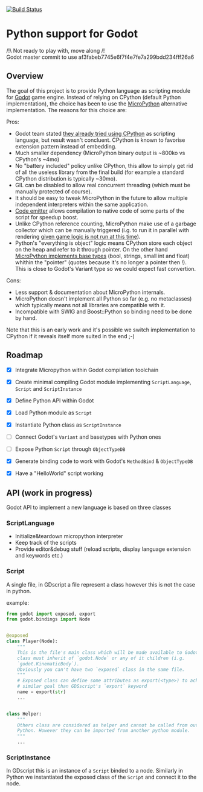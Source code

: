 [![Build Status](https://travis-ci.org/touilleMan/godot-python.svg?branch=master)](https://travis-ci.org/touilleMan/godot-python)

Python support for Godot
========================

/!\ Not ready to play with, move along /!\
Godot master commit to use af3fabeb7745e6f7f4e7fe7a299bdd234fff26a6

Overview
--------

The goal of this project is to provide Python language as scripting module for
[Godot](http://godotengine.org) game engine.
Instead of relying on CPython (default Python implementation), the choice has
been to use the [MicroPython](http://micropython.org) alternative implementation.
The reasons for this choice are:

Pros:
- Godot team stated [they already tried using CPython](http://docs.godotengine.org/en/stable/reference/gdscript.html#history)
  as scripting language, but result wasn't concluent. CPython is known to favorise
  extension pattern instead of embedding.
- Much smaller dependency (MicroPython binary output is ~800ko vs CPython's ~4mo)
- No "battery included" policy unlike CPython, this allow to simply get rid
  of all the useless library from the final build (for example a standard
  CPython distribution is typically ~30mo).
- GIL can be disabled to allow real concurrent threading (which must be
  manually protected of course).
- It should be easy to tweak MicroPython in the future to allow multiple
  independent interpreters within the same application.
- [Code emitter](http://docs.micropython.org/en/latest/wipy/reference/speed_python.html#the-native-code-emitter)
  allows compilation to native code of some parts of the script for speedup boost.
- Unlike CPython reference counting, MicroPython make use of a garbage collector
  which can be manually triggered (i.g. to run it in parallel with
  rendering [given game logic is not run at this time](https://godotengine.org/article/why-does-godot-use-servers-and-rids)).
- Python's "everything is object" logic means CPython store each object on the heap and refer to it through pointer.
  On the other hand [MicroPython implements base types](https://github.com/micropython/micropython/blob/master/py/mpconfig.h#L54)
  (bool, strings, small int and float) whithin the "pointer" (quotes because it's no longer a pointer
  then !). This is close to Godot's Variant type so we could expect fast convertion.

Cons:
- Less support & documentation about MicroPython internals.
- MicroPython doesn't implement all Python so far (e.g. no metaclasses) which
  typically means not all libraries are compatible with it.
- Incompatible with SWIG and Boost::Python so binding need to be done by hand.

Note that this is an early work and it's possible we switch implementation
to CPython if it reveals itself more suited in the end ;-)


Roadmap
-------

- [X] Integrate Micropython within Godot compilation toolchain
- [X] Create minimal compiling Godot module implementing `ScriptLanguage`, `Script` and `ScriptInstance`
- [X] Define Python API within Godot
- [X] Load Python module as `Script`
- [X] Instantiate Python class as `ScriptInstance`
- [ ] Connect Godot's `Variant` and basetypes with Python ones
- [ ] Expose Python `Script` through `ObjectTypeDB`
- [X] Generate binding code to work with Godot's `MethodBind` & `ObjectTypeDB`
- [X] Have a "HelloWorld" script working


API (work in progress)
----------------------

Godot API to implement a new language is based on three classes

### ScriptLanguage
- Initialize&teardown micropython interpreter
- Keep track of the scripts
- Provide editor&debug stuff (reload scripts, display language extension and keywords etc.)


### Script
A single file, in GDscript a file represent a class however this is not the case
in python.

example:

```python
from godot import exposed, export
from godot.bindings import Node


@exposed
class Player(Node):
	"""
	This is the file's main class which will be made available to Godot. This
	class must inherit of `godot.Node` or any of it children (i.g.
	`godot.KinematicBody`).
	Obviously you can't have two `exposed` class in the same file.
	"""
	# Exposed class can define some attributes as export(<type>) to achieve
	# similar goal than GDSscript's `export` keyword
	name = export(str)
	...


class Helper:
	"""
	Others class are considered as helper and cannot be called from outside
	Python. However they can be imported from another python module.
	"""
	...


```


### ScriptInstance
In GDscript this is an instance of a `Script` binded to a node.
Similarly in Python we instantiated the exposed class of the `Script` and
connect it to the node.
